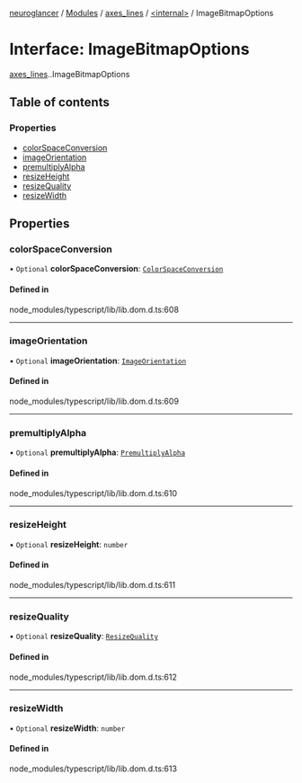 [neuroglancer](../README.md) / [Modules](../modules.md) / [axes\_lines](../modules/axes_lines.md) / [<internal\>](../modules/axes_lines._internal_.md) / ImageBitmapOptions

# Interface: ImageBitmapOptions

[axes_lines](../modules/axes_lines.md).[<internal>](../modules/axes_lines._internal_.md).ImageBitmapOptions

## Table of contents

### Properties

- [colorSpaceConversion](axes_lines._internal_.ImageBitmapOptions.md#colorspaceconversion)
- [imageOrientation](axes_lines._internal_.ImageBitmapOptions.md#imageorientation)
- [premultiplyAlpha](axes_lines._internal_.ImageBitmapOptions.md#premultiplyalpha)
- [resizeHeight](axes_lines._internal_.ImageBitmapOptions.md#resizeheight)
- [resizeQuality](axes_lines._internal_.ImageBitmapOptions.md#resizequality)
- [resizeWidth](axes_lines._internal_.ImageBitmapOptions.md#resizewidth)

## Properties

### colorSpaceConversion

• `Optional` **colorSpaceConversion**: [`ColorSpaceConversion`](../modules/axes_lines._internal_.md#colorspaceconversion)

#### Defined in

node_modules/typescript/lib/lib.dom.d.ts:608

___

### imageOrientation

• `Optional` **imageOrientation**: [`ImageOrientation`](../modules/axes_lines._internal_.md#imageorientation)

#### Defined in

node_modules/typescript/lib/lib.dom.d.ts:609

___

### premultiplyAlpha

• `Optional` **premultiplyAlpha**: [`PremultiplyAlpha`](../modules/axes_lines._internal_.md#premultiplyalpha)

#### Defined in

node_modules/typescript/lib/lib.dom.d.ts:610

___

### resizeHeight

• `Optional` **resizeHeight**: `number`

#### Defined in

node_modules/typescript/lib/lib.dom.d.ts:611

___

### resizeQuality

• `Optional` **resizeQuality**: [`ResizeQuality`](../modules/axes_lines._internal_.md#resizequality)

#### Defined in

node_modules/typescript/lib/lib.dom.d.ts:612

___

### resizeWidth

• `Optional` **resizeWidth**: `number`

#### Defined in

node_modules/typescript/lib/lib.dom.d.ts:613
